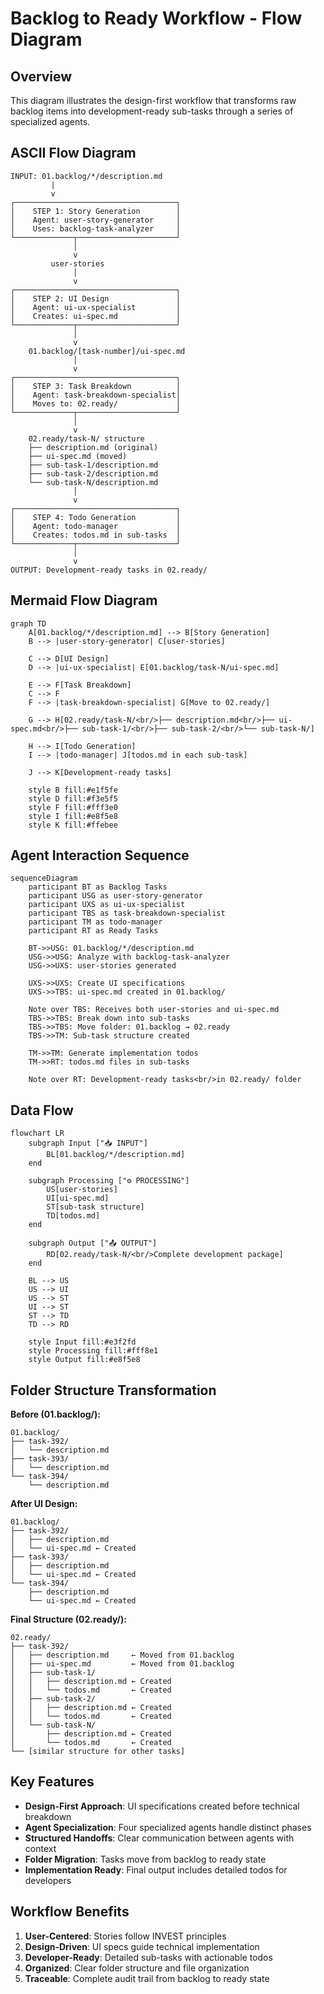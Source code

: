 # Backlog to Ready Workflow - Flow Diagram

## Overview
This diagram illustrates the design-first workflow that transforms raw backlog items into development-ready sub-tasks through a series of specialized agents.

## ASCII Flow Diagram

```
INPUT: 01.backlog/*/description.md
         |
         v
┌────────────────────────────────────┐
│    STEP 1: Story Generation        │
│    Agent: user-story-generator     │
│    Uses: backlog-task-analyzer     │
└─────────────┬──────────────────────┘
              │
              v
         user-stories
              │
              v
┌────────────────────────────────────┐
│    STEP 2: UI Design               │
│    Agent: ui-ux-specialist         │
│    Creates: ui-spec.md             │
└─────────────┬──────────────────────┘
              │
              v
    01.backlog/[task-number]/ui-spec.md
              │
              v
┌────────────────────────────────────┐
│    STEP 3: Task Breakdown          │
│    Agent: task-breakdown-specialist│
│    Moves to: 02.ready/             │
└─────────────┬──────────────────────┘
              │
              v
    02.ready/task-N/ structure
    ├── description.md (original)
    ├── ui-spec.md (moved)
    ├── sub-task-1/description.md
    ├── sub-task-2/description.md
    └── sub-task-N/description.md
              │
              v
┌────────────────────────────────────┐
│    STEP 4: Todo Generation         │
│    Agent: todo-manager             │
│    Creates: todos.md in sub-tasks  │
└─────────────┬──────────────────────┘
              │
              v
OUTPUT: Development-ready tasks in 02.ready/
```

## Mermaid Flow Diagram

```mermaid
graph TD
    A[01.backlog/*/description.md] --> B[Story Generation]
    B --> |user-story-generator| C[user-stories]
    
    C --> D[UI Design]
    D --> |ui-ux-specialist| E[01.backlog/task-N/ui-spec.md]
    
    E --> F[Task Breakdown]
    C --> F
    F --> |task-breakdown-specialist| G[Move to 02.ready/]
    
    G --> H[02.ready/task-N/<br/>├── description.md<br/>├── ui-spec.md<br/>├── sub-task-1/<br/>├── sub-task-2/<br/>└── sub-task-N/]
    
    H --> I[Todo Generation]
    I --> |todo-manager| J[todos.md in each sub-task]
    
    J --> K[Development-ready tasks]
    
    style B fill:#e1f5fe
    style D fill:#f3e5f5
    style F fill:#fff3e0
    style I fill:#e8f5e8
    style K fill:#ffebee
```

## Agent Interaction Sequence

```mermaid
sequenceDiagram
    participant BT as Backlog Tasks
    participant USG as user-story-generator
    participant UXS as ui-ux-specialist
    participant TBS as task-breakdown-specialist
    participant TM as todo-manager
    participant RT as Ready Tasks
    
    BT->>USG: 01.backlog/*/description.md
    USG->>USG: Analyze with backlog-task-analyzer
    USG->>UXS: user-stories generated
    
    UXS->>UXS: Create UI specifications
    UXS->>TBS: ui-spec.md created in 01.backlog/
    
    Note over TBS: Receives both user-stories and ui-spec.md
    TBS->>TBS: Break down into sub-tasks
    TBS->>TBS: Move folder: 01.backlog → 02.ready
    TBS->>TM: Sub-task structure created
    
    TM->>TM: Generate implementation todos
    TM->>RT: todos.md files in sub-tasks
    
    Note over RT: Development-ready tasks<br/>in 02.ready/ folder
```

## Data Flow

```mermaid
flowchart LR
    subgraph Input ["📥 INPUT"]
        BL[01.backlog/*/description.md]
    end
    
    subgraph Processing ["⚙️ PROCESSING"]
        US[user-stories]
        UI[ui-spec.md]
        ST[sub-task structure]
        TD[todos.md]
    end
    
    subgraph Output ["📤 OUTPUT"]
        RD[02.ready/task-N/<br/>Complete development package]
    end
    
    BL --> US
    US --> UI
    US --> ST
    UI --> ST
    ST --> TD
    TD --> RD
    
    style Input fill:#e3f2fd
    style Processing fill:#fff8e1
    style Output fill:#e8f5e8
```

## Folder Structure Transformation

**Before (01.backlog/):**
```
01.backlog/
├── task-392/
│   └── description.md
├── task-393/
│   └── description.md
└── task-394/
    └── description.md
```

**After UI Design:**
```
01.backlog/
├── task-392/
│   ├── description.md
│   └── ui-spec.md ← Created
├── task-393/
│   ├── description.md
│   └── ui-spec.md ← Created
└── task-394/
    ├── description.md
    └── ui-spec.md ← Created
```

**Final Structure (02.ready/):**
```
02.ready/
├── task-392/
│   ├── description.md     ← Moved from 01.backlog
│   ├── ui-spec.md         ← Moved from 01.backlog
│   ├── sub-task-1/
│   │   ├── description.md ← Created
│   │   └── todos.md       ← Created
│   ├── sub-task-2/
│   │   ├── description.md ← Created
│   │   └── todos.md       ← Created
│   └── sub-task-N/
│       ├── description.md ← Created
│       └── todos.md       ← Created
└── [similar structure for other tasks]
```

## Key Features

- **Design-First Approach**: UI specifications created before technical breakdown
- **Agent Specialization**: Four specialized agents handle distinct phases
- **Structured Handoffs**: Clear communication between agents with context
- **Folder Migration**: Tasks move from backlog to ready state
- **Implementation Ready**: Final output includes detailed todos for developers

## Workflow Benefits

1. **User-Centered**: Stories follow INVEST principles
2. **Design-Driven**: UI specs guide technical implementation
3. **Developer-Ready**: Detailed sub-tasks with actionable todos
4. **Organized**: Clear folder structure and file organization
5. **Traceable**: Complete audit trail from backlog to ready state
</file>
